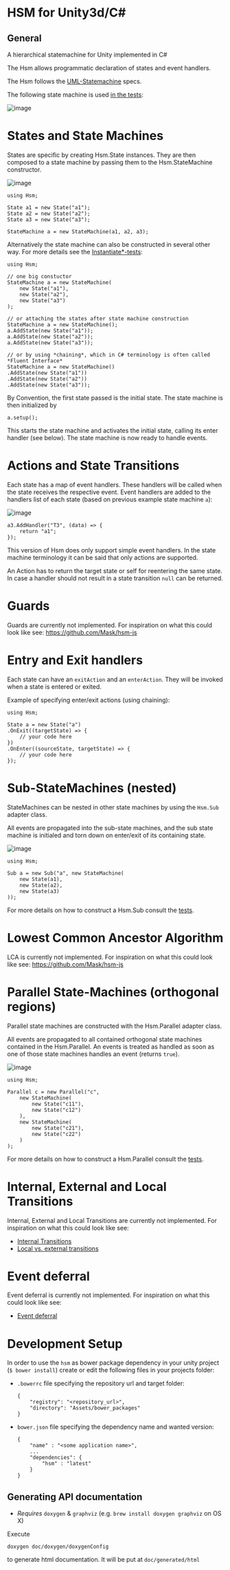 # HSM for Unity3d/C#

## General

A hierarchical statemachine for Unity implemented in C#

The Hsm allows programmatic declaration of states and event handlers.

The Hsm follows the [UML-Statemachine](http://en.wikipedia.org/wiki/UML_state_machine) specs.

The following state machine is used [in the tests](lib/hsm/Editor/tests):

![image](doc/exports/advanced.png)

# States and State Machines

States are specific by creating Hsm.State instances. They are then composed to a state machine by passing them to the Hsm.StateMachine constructor.

![image](doc/exports/simple.png)

~~~
using Hsm;

State a1 = new State("a1");
State a2 = new State("a2");
State a3 = new State("a3");

StateMachine a = new StateMachine(a1, a2, a3);
~~~

Alternatively the state machine can also be constructed in several other way. For more details see the [Instantiate*-tests](lib/hsm/Editor/tests/testStateMachine.cs):

~~~
using Hsm;

// one big constuctor
StateMachine a = new StateMachine(
    new State("a1"),
    new State("a2"),
    new State("a3")
);

// or attaching the states after state machine construction
StateMachine a = new StateMachine();
a.AddState(new State("a1"));
a.AddState(new State("a2"));
a.AddState(new State("a3"));

// or by using *chaining*, which in C# terminology is often called *Fluent Interface*
StateMachine a = new StateMachine()
.AddState(new State("a1"))
.AddState(new State("a2"))
.AddState(new State("a3"));
~~~

By Convention, the first state passed is the initial state. The state machine is then initialized by

~~~~
a.setup();
~~~~

This starts the state machine and activates the initial state, calling its enter handler (see below). The state machine is now ready to handle events.

# Actions and State Transitions

Each state has a map of event handlers. These handlers will be called when the state receives the respective event. Event handlers are added to the handlers list of each state (based on previous example state machine `a`):

![image](doc/exports/simpleWithTransition.png)

~~~
a3.AddHandler("T3", (data) => {
    return "a1";
});
~~~

This version of Hsm does only support simple event handlers. In the state machine terminology it can be said that only actions are supported.

An Action has to return the target state or self for reentering the same state. In case a handler should not result in a state transition `null` can be returned.

# Guards

Guards are currently not implemented. For inspiration on what this could look like see: https://github.com/Mask/hsm-js

# Entry and Exit handlers

Each state can have an `exitAction` and an `enterAction`. They will be invoked when a state is entered or exited.

Example of specifying enter/exit actions (using chaining):

~~~
using Hsm;

State a = new State("a")
.OnExit((targetState) => {
    // your code here
})
.OnEnter((sourceState, targetState) => {
    // your code here
});
~~~

# Sub-StateMachines (nested)

StateMachines can be nested in other state machines by using the `Hsm.Sub` adapter class.

All events are propagated into the sub-state machines, and the sub state machine is initialed and torn down on enter/exit of its containing state.

![image](doc/exports/simpleSub.png)

~~~
using Hsm;

Sub a = new Sub("a", new StateMachine(
    new State(a1),
    new State(a2),
    new State(a3)
));
~~~

For more details on how to construct a Hsm.Sub consult the [tests](lib/hsm/Editor/tests/testSubmachine.cs).

# Lowest Common Ancestor Algorithm

LCA is currently not implemented. For inspiration on what this could look like see: https://github.com/Mask/hsm-js

# Parallel State-Machines (orthogonal regions)

Parallel state machines are constructed with the Hsm.Parallel adapter class.

All events are propagated to all contained orthogonal state machines contained in the Hsm.Parallel. An events is treated as handled as soon as one of those state machines handles an event (returns `true`).

![image](doc/exports/simpleParallel.png)

~~~
using Hsm;

Parallel c = new Parallel("c",
    new StateMachine(
        new State("c11"),
        new State("c12")
    ),
    new StateMachine(
        new State("c21"),
        new State("c22")
    )
);
~~~

For more details on how to construct a Hsm.Parallel consult the [tests](lib/hsm/Editor/tests/testParallel.cs).

# Internal, External and Local Transitions

Internal, External and Local Transitions are currently not implemented. For inspiration on what this could look like see:

* [Internal Transitions](http://en.wikipedia.org/wiki/UML_state_machine#Internal_transitions)
* [Local vs. external transitions](http://en.wikipedia.org/wiki/UML_state_machine#Local_versus_external_transitions)

# Event deferral

Event deferral is currently not implemented. For inspiration on what this could look like see:

* [Event deferral](http://en.wikipedia.org/wiki/UML_state_machine#Event_deferral)

# Development Setup

In order to use the `hsm` as bower package dependency in your unity project (`$ bower install`) create or edit the following files in your projects folder:

* `.bowerrc` file specifying the repository url and target folder:

    ~~~
    {
	    "registry": "<repository_url>",
  		"directory": "Assets/bower_packages" 
	}
    ~~~

* `bower.json` file specifying the dependency name and wanted version:

    ~~~
    {
        "name" : "<some application name>",
        ...
        "dependencies": {
            "hsm" : "latest"
        }
    }
    ~~~



## Generating API documentation

* *Requires* `doxygen` & `graphviz` (e.g. `brew install doxygen graphviz` on OS X)

Execute

~~~
doxygen doc/doxygen/doxygenConfig
~~~

to generate html documentation. It will be put at `doc/generated/html`
